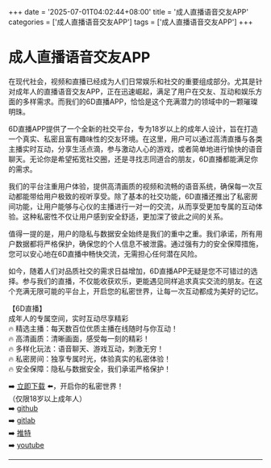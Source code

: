 +++
date = '2025-07-01T04:02:44+08:00'
title = '成人直播语音交友APP'
categories = ['成人直播语音交友APP']
tags = ['成人直播语音交友APP']
+++

# 成人直播语音交友APP

在现代社会，视频和直播已经成为人们日常娱乐和社交的重要组成部分。尤其是针对成年人的直播语音交友APP，正在迅速崛起，满足了用户在交友、互动和娱乐方面的多样需求。而我们的6D直播APP，恰恰是这个充满潜力的领域中的一颗璀璨明珠。

6D直播APP提供了一个全新的社交平台，专为18岁以上的成年人设计，旨在打造一个真实、私密且富有趣味性的交友环境。在这里，用户可以通过高清直播与各类主播实时互动，分享生活点滴，参与激动人心的游戏，或者简单地进行愉快的语音聊天。无论你是希望拓宽社交圈，还是寻找志同道合的朋友，6D直播都能满足你的需求。

我们的平台注重用户体验，提供高清画质的视频和流畅的语音系统，确保每一次互动都能带给用户极致的视听享受。除了基本的社交功能，6D直播还推出了私密房间功能，让用户能够与心仪的主播进行一对一的交流，从而享受更加专属的互动体验。这种私密性不仅让用户感到安全舒适，更加深了彼此之间的关系。

值得一提的是，用户的隐私与数据安全始终是我们的重中之重。我们承诺，所有用户数据都将严格保护，确保您的个人信息不被泄露。通过强有力的安全保障措施，您可以安心地在6D直播中畅快交流，无需担心任何潜在风险。

如今，随着人们对品质社交的需求日益增加，6D直播APP无疑是您不可错过的选择。参与我们的直播，不仅能收获欢乐，更能遇见同样追求真实交流的朋友。在这个充满无限可能的平台上，开启您的私密世界，让每一次互动都成为美好的记忆。

【6D直播】  
成年人的专属空间，实时互动尽享精彩  
🔥 精选主播：每天数百位优质主播在线随时与你互动！  
🔥 高清画质：清晰画面，感受每一刻的精彩！  
🔥 多样化玩法：语音聊天、游戏互动，刺激无穷！  
🔥 私密房间：独享专属时光，体验真实的私密体验！  
🔥 安全保障：隐私与数据安全，我们承诺严格保护！  

➡️ [立即下载](https://down123.s3.ap-east-1.amazonaws.com/down/down.html?channelCode=blog) ⬅️，开启你的私密世界！  
（仅限18岁以上成年人）  
➡️ [github](https://aldult-live.github.io/)  
➡️ [gitlab](https://seo-09598d.gitlab.io/)  
➡️ [推特](https://x.com/wegame33)  
➡️ [youtube](https://www.youtube.com/@6Dlive)  

---

